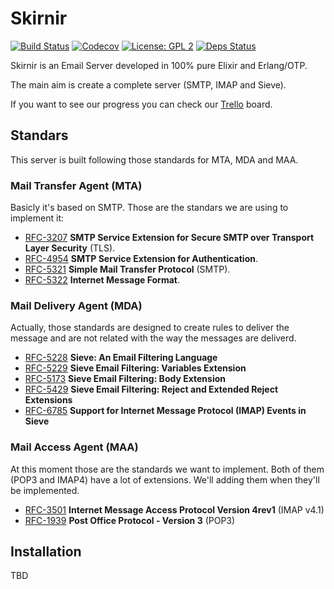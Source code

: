 # Skirnir

[![Build Status](https://img.shields.io/travis/altenwald/skirnir/master.svg)](https://travis-ci.org/altenwald/skirnir)
[![Codecov](https://img.shields.io/codecov/c/github/altenwald/skirnir.svg)](https://codecov.io/gh/altenwald/skirnir)
[![License: GPL 2](https://img.shields.io/github/license/altenwald/skirnir.svg)](https://raw.githubusercontent.com/altenwald/skirnir/master/COPYING)
[![Deps Status](https://beta.hexfaktor.org/badge/all/github/altenwald/skirnir.svg)](https://beta.hexfaktor.org/github/altenwald/skirnir)

Skirnir is an Email Server developed in 100% pure Elixir and Erlang/OTP.

The main aim is create a complete server (SMTP, IMAP and Sieve).

If you want to see our progress you can check our [Trello](https://trello.com/b/4SRbcC8M/skirnir) board.

## Standars

This server is built following those standards for MTA, MDA and MAA.

### Mail Transfer Agent (MTA)

Basicly it's based on SMTP. Those are the standars we are using to implement it:

- [RFC-3207](https://tools.ietf.org/html/rfc3207) **SMTP Service Extension for Secure SMTP over Transport Layer Security** (TLS).
- [RFC-4954](https://tools.ietf.org/html/rfc4954) **SMTP Service Extension for Authentication**.
- [RFC-5321](https://tools.ietf.org/html/rfc5321) **Simple Mail Transfer Protocol** (SMTP).
- [RFC-5322](https://tools.ietf.org/html/rfc5322) **Internet Message Format**.

### Mail Delivery Agent (MDA)

Actually, those standards are designed to create rules to deliver the message and are not related with the way the messages are deliverd.

- [RFC-5228](https://tools.ietf.org/html/rfc5228) **Sieve: An Email Filtering Language**
- [RFC-5229](https://tools.ietf.org/html/rfc5229) **Sieve Email Filtering: Variables Extension**
- [RFC-5173](https://tools.ietf.org/html/rfc5173) **Sieve Email Filtering: Body Extension**
- [RFC-5429](https://tools.ietf.org/html/rfc5429) **Sieve Email Filtering: Reject and Extended Reject Extensions**
- [RFC-6785](https://tools.ietf.org/html/rfc6785) **Support for Internet Message Protocol (IMAP) Events in Sieve**

### Mail Access Agent (MAA)

At this moment those are the standards we want to implement. Both of them (POP3 and IMAP4) have a lot of extensions. We'll adding them when they'll be implemented.

- [RFC-3501](https://tools.ietf.org/html/rfc3501) **Internet Message Access Protocol Version 4rev1** (IMAP v4.1)
- [RFC-1939](https://tools.ietf.org/html/rfc1939) **Post Office Protocol - Version 3** (POP3)

## Installation

TBD

